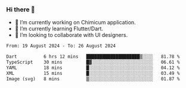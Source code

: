 ### Hi there 👋

<!--
**devcat37/devcat37** is a ✨ _special_ ✨ repository because its `README.md` (this file) appears on your GitHub profile.-->


- 🔭 I’m currently working on Chimicum application.
- 🌱 I’m currently learning Flutter/Dart.
- 👯 I’m looking to collaborate with UI designers.
<!-- - 🤔 I’m looking for help with ... -->

<!--START_SECTION:waka-->

```txt
From: 19 August 2024 - To: 26 August 2024

Dart          6 hrs 12 mins   ████████████████████▒░░░░   81.78 %
TypeScript    30 mins         █▓░░░░░░░░░░░░░░░░░░░░░░░   06.61 %
YAML          18 mins         █░░░░░░░░░░░░░░░░░░░░░░░░   04.12 %
XML           15 mins         █░░░░░░░░░░░░░░░░░░░░░░░░   03.49 %
Image (svg)   8 mins          ▒░░░░░░░░░░░░░░░░░░░░░░░░   01.87 %
```

<!--END_SECTION:waka-->
